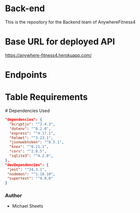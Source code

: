 # Back-end

This is the repository for the Backend team of AnywhereFitness4

# Base URL for deployed API

https://anywhere-fitness4.herokuapp.com/

# Endpoints

# Table Requirements

# Dependencies Used

```json
"dependencies": {
  "bcryptjs": "^2.4.3",
  "dotenv": "^8.2.0",
  "express": "^4.17.1",
  "helmet": "^3.23.1",
  "jsonwebtoken": "^8.5.1",
  "knex": "^0.21.1",
  "cors": "^2.8.5",
  "sqlite3": "^4.2.0",
},
"devDependencies": {
 "jest": "^24.3.1",
 "nodemon": "^1.18.10",
 "supertest": "^4.0.0"
}
```

### Author

- Michael Sheets
